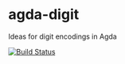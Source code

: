 # agda-digit
Ideas for digit encodings in Agda

[![Build Status](https://travis-ci.org/scott-fleischman/agda-digit.svg?branch=master)](https://travis-ci.org/scott-fleischman/agda-digit)
